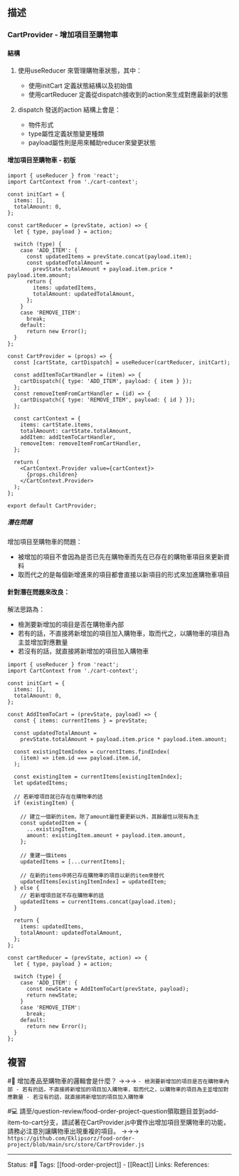 ## 描述

### CartProvider - 增加項目至購物車


#### 結構
1. 使用useReducer 來管理購物車狀態，其中：
	- 使用initCart 定義狀態結構以及初始值
	- 使用cartReducer 定義從dispatch接收到的action來生成對應最新的狀態

2. dispatch 發送的action 結構上會是：
	- 物件形式
	- type屬性定義狀態變更種類
	- payload屬性則是用來輔助reducer來變更狀態


#### 增加項目至購物車 - 初版


```
import { useReducer } from 'react';
import CartContext from './cart-context';

const initCart = {
  items: [],
  totalAmount: 0,
};

const cartReducer = (prevState, action) => {
  let { type, payload } = action;

  switch (type) {
    case 'ADD_ITEM': {
      const updatedItems = prevState.concat(payload.item);
      const updatedTotalAmount =
        prevState.totalAmount + payload.item.price * payload.item.amount;
      return {
        items: updatedItems,
        totalAmount: updatedTotalAmount,
      };
    }
    case 'REMOVE_ITEM':
      break;
    default:
      return new Error();
  }
};

const CartProvider = (props) => {
  const [cartState, cartDispatch] = useReducer(cartReducer, initCart);

  const addItemToCartHandler = (item) => {
    cartDispatch({ type: 'ADD_ITEM', payload: { item } });
  };
  const removeItemFromCartHandler = (id) => {
    cartDispatch({ type: 'REMOVE_ITEM', payload: { id } });
  };

  const cartContext = {
    items: cartState.items,
    totalAmount: cartState.totalAmount,
    addItem: addItemToCartHandler,
    removeItem: removeItemFromCartHandler,
  };

  return (
    <CartContext.Provider value={cartContext}>
      {props.children}
    </CartContext.Provider>
  );
};

export default CartProvider;
```

##### 潛在問題
增加項目至購物車的問題：
- 被增加的項目不會因為是否已先在購物車而先在已存在的購物車項目來更新資料
- 取而代之的是每個新增進來的項目都會直接以新項目的形式來加進購物車項目


#### 針對潛在問題來改良：
解法思路為：
- 檢測要新增加的項目是否在購物車內部
- 若有的話，不直接將新增加的項目加入購物車，取而代之，以購物車的項目為主並增加對應數量
- 若沒有的話，就直接將新增加的項目加入購物車

```
import { useReducer } from 'react';
import CartContext from './cart-context';

const initCart = {
  items: [],
  totalAmount: 0,
};

const AddItemToCart = (prevState, payload) => {
  const { items: currentItems } = prevState;

  const updatedTotalAmount =
    prevState.totalAmount + payload.item.price * payload.item.amount;

  const existingItemIndex = currentItems.findIndex(
    (item) => item.id === payload.item.id,
  );

  const existingItem = currentItems[existingItemIndex];
  let updatedItems;
  
  // 若新增項目就已存在在購物車的話
  if (existingItem) {
  
    // 建立一個新的item，除了amount屬性要更新以外，其餘屬性以現有為主
    const updatedItem = {
      ...existingItem,
      amount: existingItem.amount + payload.item.amount,
    };
    
    // 重建一個items
    updatedItems = [...currentItems];
    
    // 在新的items中將已存在購物車的項目以新的item來替代
    updatedItems[existingItemIndex] = updatedItem;
  } else {
	// 若新增項目就不存在購物車的話
    updatedItems = currentItems.concat(payload.item);
  }

  return {
    items: updatedItems,
    totalAmount: updatedTotalAmount,
  };
};

const cartReducer = (prevState, action) => {
  let { type, payload } = action;

  switch (type) {
    case 'ADD_ITEM': {
      const newState = AddItemToCart(prevState, payload);
      return newState;
    }
    case 'REMOVE_ITEM':
      break;
    default:
      return new Error();
  }
};
```

## 複習

#🧠 增加產品至購物車的邏輯會是什麼？ ->->-> `- 檢測要新增加的項目是否在購物車內部 - 若有的話，不直接將新增加的項目加入購物車，取而代之，以購物車的項目為主並增加對應數量 - 若沒有的話，就直接將新增加的項目加入購物車`
<!--SR:!2023-01-14,66,250-->


#💻 請至/question-review/food-order-project-question領取題目並到add-item-to-cart分支，請試著在CartProvider.js中實作出增加項目至購物車的功能，請務必注意別讓購物車出現重複的項目。 ->->-> `https://github.com/Eklipsorz/food-order-project/blob/main/src/store/CartProvider.js`
<!--SR:!2022-11-12,28,250-->


---
Status: #🌱 
Tags:
[[food-order-project]] - [[React]]
Links:
References:
